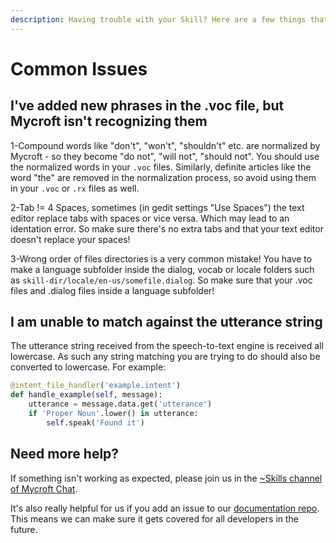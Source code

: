 ```yaml
---
description: Having trouble with your Skill? Here are a few things that we sometimes see.
---
```


# Common Issues

## I've added new phrases in the .voc file, but Mycroft isn't recognizing them

1-Compound words like "don't", "won't", "shouldn't" etc. are normalized by Mycroft - so they become "do not", "will not", "should not". You should use the normalized words in your `.voc` files. Similarly, definite articles like the word "the" are removed in the normalization process, so avoid using them in your `.voc` or `.rx` files as well.

2-Tab != 4 Spaces, sometimes \(in gedit settings "Use Spaces"\) the text editor replace tabs with spaces or vice versa. Which may lead to an identation error. So make sure there's no extra tabs and that your text editor doesn't replace your spaces!

3-Wrong order of files directories is a very common mistake! You have to make a language subfolder inside the dialog, vocab or locale folders such as `skill-dir/locale/en-us/somefile.dialog`. So make sure that your .voc files and .dialog files inside a language subfolder!

## I am unable to match against the utterance string

The utterance string received from the speech-to-text engine is received all lowercase. As such any string matching you are trying to do should also be converted to lowercase. For example:

```Python
@intent_file_handler('example.intent')
def handle_example(self, message):
    utterance = message.data.get('utterance')
    if 'Proper Noun'.lower() in utterance:
        self.speak('Found it')
```

## Need more help?
If something isn't working as expected, please join us in the [~Skills channel of Mycroft Chat](https://chat.mycroft.ai/community/channels/skills).

It's also really helpful for us if you add an issue to our [documentation repo](https://github.com/MycroftAI/documentation/issues). This means we can make sure it gets covered for all developers in the future.
